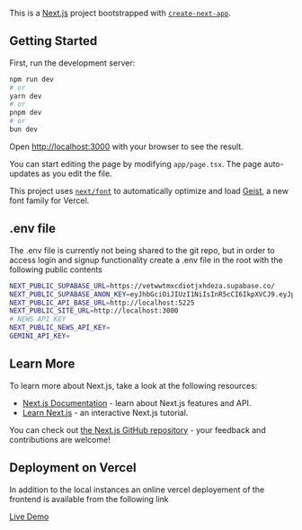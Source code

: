 This is a [Next.js](https://nextjs.org) project bootstrapped with [`create-next-app`](https://nextjs.org/docs/app/api-reference/cli/create-next-app).

## Getting Started

First, run the development server:

```bash
npm run dev
# or
yarn dev
# or
pnpm dev
# or
bun dev
```

Open [http://localhost:3000](http://localhost:3000) with your browser to see the result.

You can start editing the page by modifying `app/page.tsx`. The page auto-updates as you edit the file.

This project uses [`next/font`](https://nextjs.org/docs/app/building-your-application/optimizing/fonts) to automatically optimize and load [Geist](https://vercel.com/font), a new font family for Vercel.

## .env file

The .env file is currently not being shared to the git repo,
but in order to access login and signup functionality create a .env file in the root with the following public contents

```bash
NEXT_PUBLIC_SUPABASE_URL=https://vetwwtmxcdiotjxhdeza.supabase.co/
NEXT_PUBLIC_SUPABASE_ANON_KEY=eyJhbGciOiJIUzI1NiIsInR5cCI6IkpXVCJ9.eyJpc3MiOiJzdXBhYmFzZSIsInJlZiI6InZldHd3dG14Y2Rpb3RqeGhkZXphIiwicm9sZSI6ImFub24iLCJpYXQiOjE3NTM4NTczMjIsImV4cCI6MjA2OTQzMzMyMn0.0FvdBUM6K3rMWtT-b-4xz-w1ILsbHxXuyY9GGq7LoyA
NEXT_PUBLIC_API_BASE_URL=http://localhost:5225
NEXT_PUBLIC_SITE_URL=http://localhost:3000
# NEWS API KEY
NEXT_PUBLIC_NEWS_API_KEY=
GEMINI_API_KEY=
````

## Learn More

To learn more about Next.js, take a look at the following resources:

- [Next.js Documentation](https://nextjs.org/docs) - learn about Next.js features and API.
- [Learn Next.js](https://nextjs.org/learn) - an interactive Next.js tutorial.

You can check out [the Next.js GitHub repository](https://github.com/vercel/next.js) - your feedback and contributions are welcome!

## Deployment on Vercel

In addition to the local instances an online vercel deployement of the frontend is available from the following link

[Live Demo](https://previe-ten.vercel.app/)
